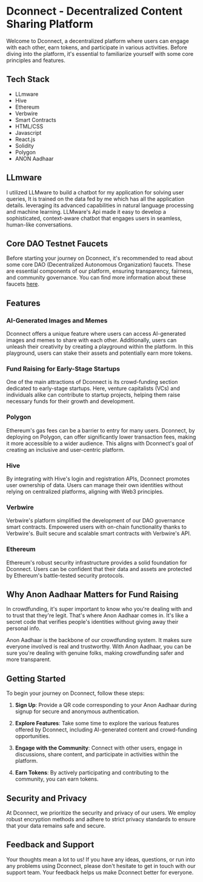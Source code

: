 # Dconnect - Decentralized Content Sharing Platform

Welcome to Dconnect, a decentralized platform where users can engage with each other, earn tokens, and participate in various activities. Before diving into the platform, it's essential to familiarize yourself with some core principles and features.

## Tech Stack
- LLmware 
- Hive
- Ethereum
- Verbwire
- Smart Contracts
- HTML/CSS
- Javascript
- React.js
- Solidity
- Polygon
- ANON Aadhaar

## LLmware
I utilized LLMware to build a chatbot for my application for solving user queries, It is trained on the data fed by me which has all the application details. leveraging its advanced capabilities in natural language processing and machine learning. LLMware's Api made it easy to develop a sophisticated, context-aware chatbot that engages users in seamless, human-like conversations.

## Core DAO Testnet Faucets
Before starting your journey on Dconnect, it's recommended to read about some core DAO (Decentralized Autonomous Organization) faucets. These are essential components of our platform, ensuring transparency, fairness, and community governance. You can find more information about these faucets [here](https://scan.test.btcs.network/faucet).

## Features
### AI-Generated Images and Memes
Dconnect offers a unique feature where users can access AI-generated images and memes to share with each other. Additionally, users can unleash their creativity by creating a playground within the platform. In this playground, users can stake their assets and potentially earn more tokens.

### Fund Raising for Early-Stage Startups
One of the main attractions of Dconnect is its crowd-funding section dedicated to early-stage startups. Here, venture capitalists (VCs) and individuals alike can contribute to startup projects, helping them raise necessary funds for their growth and development.

### Polygon
Ethereum's gas fees can be a barrier to entry for many users. Dconnect, by deploying on Polygon, can offer significantly lower transaction fees, making it more accessible to a wider audience. This aligns with Dconnect's goal of creating an inclusive and user-centric platform.

### Hive
By integrating with Hive's login and registration APIs, Dconnect promotes user ownership of data. Users can manage their own identities without relying on centralized platforms, aligning with Web3 principles.

### Verbwire
Verbwire's platform simplified the development of our DAO governance smart contracts. Empowered users with on-chain functionality thanks to Verbwire's. Built secure and scalable smart contracts with Verbwire's API.

### Ethereum
Ethereum's robust security infrastructure provides a solid foundation for Dconnect. Users can be confident that their data and assets are protected by Ethereum's battle-tested security protocols.

## Why Anon Aadhaar Matters for Fund Raising
In crowdfunding, it's super important to know who you're dealing with and to trust that they're legit. That's where Anon Aadhaar comes in. It's like a secret code that verifies people's identities without giving away their personal info.

Anon Aadhaar is the backbone of our crowdfunding system. It makes sure everyone involved is real and trustworthy. With Anon Aadhaar, you can be sure you're dealing with genuine folks, making crowdfunding safer and more transparent.

## Getting Started
To begin your journey on Dconnect, follow these steps:

1. **Sign Up**: Provide a QR code corresponding to your Anon Aadhaar during signup for secure and anonymous authentication.

2. **Explore Features**: Take some time to explore the various features offered by Dconnect, including AI-generated content and crowd-funding opportunities.

3. **Engage with the Community**: Connect with other users, engage in discussions, share content, and participate in activities within the platform.

4. **Earn Tokens**: By actively participating and contributing to the community, you can earn tokens.

## Security and Privacy
At Dconnect, we prioritize the security and privacy of our users. We employ robust encryption methods and adhere to strict privacy standards to ensure that your data remains safe and secure.

## Feedback and Support
Your thoughts mean a lot to us! If you have any ideas, questions, or run into any problems using Dconnect, please don't hesitate to get in touch with our support team. Your feedback helps us make Dconnect better for everyone.
